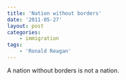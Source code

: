 ```yaml
---
title: 'Nation without borders'
date: '2011-05-27'
layout: post
categories:
    - immigration
tags:
    - 'Ronald Reagan'
---
```


A nation without borders is not a nation.